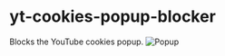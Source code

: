 # yt-cookies-popup-blocker
Blocks the YouTube cookies popup.
![Popup](https://raw.githubusercontent.com/Peeeaaayus/yt-cookies-popup-blocker/c38e4318fee96f13c2e87fd56eecc00abb4a43fb/readme/preview.PNG)

